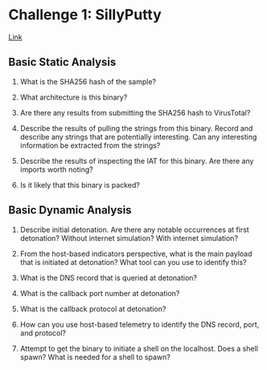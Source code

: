 # Challenge 1: SillyPutty
[Link](https://github.com/HuskyHacks/PMAT-labs/tree/main/labs/1-3.Challenge-SillyPutty)

## Basic Static Analysis
1. What is the SHA256 hash of the sample?


2. What architecture is this binary?


3. Are there any results from submitting the SHA256 hash to VirusTotal?


4. Describe the results of pulling the strings from this binary. Record and describe any strings that are potentially interesting. Can any interesting information be extracted from the strings?


5. Describe the results of inspecting the IAT for this binary. Are there any imports worth noting?


6. Is it likely that this binary is packed?

## Basic Dynamic Analysis

1. Describe initial detonation. Are there any notable occurrences at first detonation? Without internet simulation? With internet simulation?


2. From the host-based indicators perspective, what is the main payload that is initiated at detonation? What tool can you use to identify this?


3. What is the DNS record that is queried at detonation?


4. What is the callback port number at detonation?


5. What is the callback protocol at detonation?


6. How can you use host-based telemetry to identify the DNS record, port, and protocol?


7. Attempt to get the binary to initiate a shell on the localhost. Does a shell spawn? What is needed for a shell to spawn?

